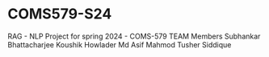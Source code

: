 # COMS579-S24
RAG - NLP Project for spring 2024 - COMS-579
TEAM Members 
    Subhankar Bhattacharjee
    Koushik Howlader 
    Md Asif Mahmod Tusher Siddique

